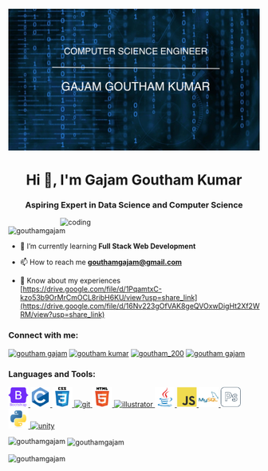![logo](https://github.com/GouthamGajam/GouthamGajam/blob/main/first.jpg)
<h1 align="center">Hi 👋, I'm Gajam Goutham Kumar</h1>
<h3 align="center">Aspiring Expert in Data Science and Computer Science</h3>
<img align="right" alt="coding" width="400" src="[https://camo.githubusercontent.com/4d9f5ecceb711eec6e2018f38a5677dc657c9738d4a65ba3b928c41c0a45b439/68747470733a2f2f6d69726f2e6d656469756d2e636f6d2f6d61782f313336302f302a37513379765349765f7430696f4a2d5a2e676966]">


<p align="left"> <img src="https://komarev.com/ghpvc/?username=gouthamgajam&label=Profile%20views&color=0e75b6&style=flat" alt="gouthamgajam" /> </p>

- 🌱 I’m currently learning **Full Stack Web Development**

- 📫 How to reach me **gouthamgajam@gmail.com**

- 📄 Know about my experiences [https://drive.google.com/file/d/1PqamtxC-kzo53b9OrMrCmOCL8ribH6KU/view?usp=share_link](https://drive.google.com/file/d/16Nv223gOfVAK8geQVOxwDigHt2Xf2WRM/view?usp=share_link)


<h3 align="left">Connect with me:</h3>
<p align="left">
<a href="https://linkedin.com/in/goutham gajam" target="blank"><img align="center" src="https://raw.githubusercontent.com/rahuldkjain/github-profile-readme-generator/master/src/images/icons/Social/linked-in-alt.svg" alt="goutham gajam" height="30" width="40" /></a>
<a href="https://fb.com/goutham kumar" target="blank"><img align="center" src="https://raw.githubusercontent.com/rahuldkjain/github-profile-readme-generator/master/src/images/icons/Social/facebook.svg" alt="goutham kumar" height="30" width="40" /></a>
<a href="https://instagram.com/goutham_200" target="blank"><img align="center" src="https://raw.githubusercontent.com/rahuldkjain/github-profile-readme-generator/master/src/images/icons/Social/instagram.svg" alt="goutham_200" height="30" width="40" /></a>
<a href="https://www.youtube.com/c/goutham gajam" target="blank"><img align="center" src="https://raw.githubusercontent.com/rahuldkjain/github-profile-readme-generator/master/src/images/icons/Social/youtube.svg" alt="goutham gajam" height="30" width="40" /></a>
</p>

<h3 align="left">Languages and Tools:</h3>
<p align="left"> <a href="https://getbootstrap.com" target="_blank" rel="noreferrer"> <img src="https://raw.githubusercontent.com/devicons/devicon/master/icons/bootstrap/bootstrap-plain-wordmark.svg" alt="bootstrap" width="40" height="40"/> </a> <a href="https://www.cprogramming.com/" target="_blank" rel="noreferrer"> <img src="https://raw.githubusercontent.com/devicons/devicon/master/icons/c/c-original.svg" alt="c" width="40" height="40"/> </a> <a href="https://www.w3schools.com/css/" target="_blank" rel="noreferrer"> <img src="https://raw.githubusercontent.com/devicons/devicon/master/icons/css3/css3-original-wordmark.svg" alt="css3" width="40" height="40"/> </a> <a href="https://git-scm.com/" target="_blank" rel="noreferrer"> <img src="https://www.vectorlogo.zone/logos/git-scm/git-scm-icon.svg" alt="git" width="40" height="40"/> </a> <a href="https://www.w3.org/html/" target="_blank" rel="noreferrer"> <img src="https://raw.githubusercontent.com/devicons/devicon/master/icons/html5/html5-original-wordmark.svg" alt="html5" width="40" height="40"/> </a> <a href="https://www.adobe.com/in/products/illustrator.html" target="_blank" rel="noreferrer"> <img src="https://www.vectorlogo.zone/logos/adobe_illustrator/adobe_illustrator-icon.svg" alt="illustrator" width="40" height="40"/> </a> <a href="https://www.java.com" target="_blank" rel="noreferrer"> <img src="https://raw.githubusercontent.com/devicons/devicon/master/icons/java/java-original.svg" alt="java" width="40" height="40"/> </a> <a href="https://developer.mozilla.org/en-US/docs/Web/JavaScript" target="_blank" rel="noreferrer"> <img src="https://raw.githubusercontent.com/devicons/devicon/master/icons/javascript/javascript-original.svg" alt="javascript" width="40" height="40"/> </a> <a href="https://www.mysql.com/" target="_blank" rel="noreferrer"> <img src="https://raw.githubusercontent.com/devicons/devicon/master/icons/mysql/mysql-original-wordmark.svg" alt="mysql" width="40" height="40"/> </a> <a href="https://www.photoshop.com/en" target="_blank" rel="noreferrer"> <img src="https://raw.githubusercontent.com/devicons/devicon/master/icons/photoshop/photoshop-line.svg" alt="photoshop" width="40" height="40"/> </a> <a href="https://www.python.org" target="_blank" rel="noreferrer"> <img src="https://raw.githubusercontent.com/devicons/devicon/master/icons/python/python-original.svg" alt="python" width="40" height="40"/> </a> <a href="https://unity.com/" target="_blank" rel="noreferrer"> <img src="https://www.vectorlogo.zone/logos/unity3d/unity3d-icon.svg" alt="unity" width="40" height="40"/> </a> </p>

<p><img align="left" src="https://github-readme-stats.vercel.app/api/top-langs?username=gouthamgajam&show_icons=true&locale=en&layout=compact" alt="gouthamgajam" /></p>

<p>&nbsp;<img align="center" src="https://github-readme-stats.vercel.app/api?username=gouthamgajam&show_icons=true&locale=en" alt="gouthamgajam" /></p>

<p><img align="center" src="https://github-readme-streak-stats.herokuapp.com/?user=gouthamgajam&" alt="gouthamgajam" /></p>
